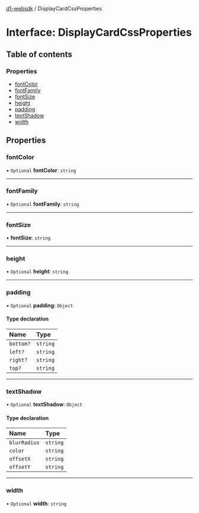 [d1-websdk](../README.md) / DisplayCardCssProperties

# Interface: DisplayCardCssProperties

## Table of contents

### Properties

- [fontColor](DisplayCardCssProperties.md#fontcolor)
- [fontFamily](DisplayCardCssProperties.md#fontfamily)
- [fontSize](DisplayCardCssProperties.md#fontsize)
- [height](DisplayCardCssProperties.md#height)
- [padding](DisplayCardCssProperties.md#padding)
- [textShadow](DisplayCardCssProperties.md#textshadow)
- [width](DisplayCardCssProperties.md#width)

## Properties

### fontColor

• `Optional` **fontColor**: `string`

---

### fontFamily

• `Optional` **fontFamily**: `string`

---

### fontSize

• **fontSize**: `string`

---

### height

• `Optional` **height**: `string`

---

### padding

• `Optional` **padding**: `Object`

#### Type declaration

| Name      | Type     |
| :-------- | :------- |
| `bottom?` | `string` |
| `left?`   | `string` |
| `right?`  | `string` |
| `top?`    | `string` |

---

### textShadow

• `Optional` **textShadow**: `Object`

#### Type declaration

| Name         | Type     |
| :----------- | :------- |
| `blurRadius` | `string` |
| `color`      | `string` |
| `offsetX`    | `string` |
| `offsetY`    | `string` |

---

### width

• `Optional` **width**: `string`
